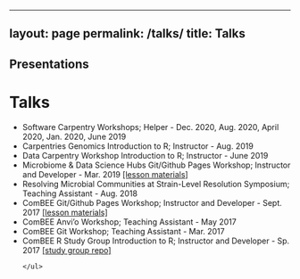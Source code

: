 
---
layout: page
permalink: /talks/
title: Talks
---

## Presentations
# Talks
<ul>
    <li>Software Carpentry Workshops; Helper - Dec. 2020, Aug. 2020, April 2020, Jan. 2020, June 2019</li>				       				       
	<li>Carpentries Genomics Introduction to R; Instructor - Aug. 2019</li>						      
	<li>Data Carpentry Workshop Introduction to R; Instructor - June 2019</li>				                  
	<li>Microbiome & Data Science Hubs Git/Github Pages Workshop; Instructor and Developer - Mar. 2019 <a href="https://combee-uw-madison.github.io/2017-09-29-git-workshop/">[lesson materials]</a></li>
	<li>Resolving Microbial Communities at Strain-Level Resolution Symposium; Teaching Assistant - Aug. 2018</li>
	<li>ComBEE Git/Github Pages Workshop; Instructor and Developer - Sept. 2017 <a href="https://combee-uw-madison.github.io/2017-09-29-git-workshop/">[lesson materials]</a></li>                                  	     
	<li>ComBEE Anvi’o Workshop; Teaching Assistant - May 2017 </li>
	<li>ComBEE Git Workshop; Teaching Assistant	- Mar. 2017	</li>
	<li>ComBEE R Study Group Introduction to R; Instructor and Developer - Sp. 2017 <a href="https://github.com/ComBEE-UW-Madison/RStudyGroup">[study group repo]</a></li>
	
	</ul>

